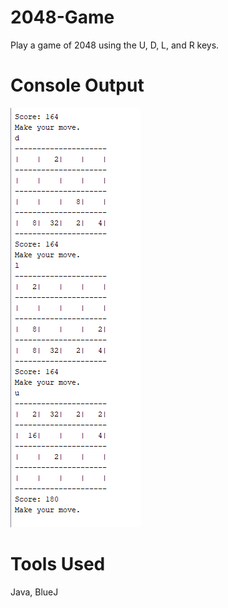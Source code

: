 # 2048-Game
Play a game of 2048 using the U, D, L, and R keys.

# Console Output
![screenshot](https://github.com/emlabor/2048-Game/blob/master/2048screen.png)

# Tools Used
Java, BlueJ
